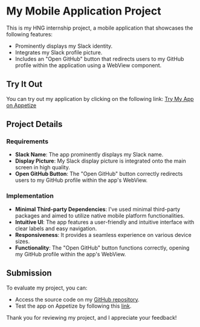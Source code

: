 # My Mobile Application Project

This is my HNG internship project, a mobile application that showcases the following features:

- Prominently displays my Slack identity.
- Integrates my Slack profile picture.
- Includes an "Open GitHub" button that redirects users to my GitHub profile within the application using a WebView component.

## Try It Out

You can try out my application by clicking on the following link: [Try My App on Appetize]("")

## Project Details

### Requirements

- **Slack Name**: The app prominently displays my Slack name.
- **Display Picture**: My Slack display picture is integrated onto the main screen in high quality.
- **Open GitHub Button**: The "Open GitHub" button correctly redirects users to my GitHub profile within the app's WebView.

### Implementation

- **Minimal Third-party Dependencies**: I've used minimal third-party packages and aimed to utilize native mobile platform functionalities.
- **Intuitive UI**: The app features a user-friendly and intuitive interface with clear labels and easy navigation.
- **Responsiveness**: It provides a seamless experience on various device sizes.
- **Functionality**: The "Open GitHub" button functions correctly, opening my GitHub profile within the app's WebView.

## Submission

To evaluate my project, you can:
- Access the source code on my [GitHub repository](https://github.com/sam-shot/hng_stage1_mobile).
- Test the app on Appetize by following this [link]("").

Thank you for reviewing my project, and I appreciate your feedback!
